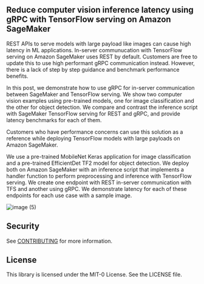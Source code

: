 ## Reduce computer vision inference latency using gRPC with TensorFlow serving on Amazon SageMaker

REST APIs to serve models with large payload like images can cause high latency in ML applications. In-server communucation with TensorFlow serving on Amazon SageMaker uses REST by default. Customers are free to update this to use high performant gRPC communication instead. However, there is a lack of step by step guidance and benchmark performance benefits.

In this post, we demonstrate how to use gRPC for in-server communication between SageMaker and TensorFlow serving. We show two computer vision examples using pre-trained models, one for image classification and the other for object detection. We compare and contrast the inference script with SageMaker TensorFlow serving for REST and gRPC, and provide latency benchmarks for each of them. 

Customers who have performance concerns can use this solution as a reference while deploying TensorFlow models with large payloads on Amazon SageMaker.

We use a pre-trained MobileNet Keras application for image classification and a pre-trained EfficientDet TF2 model for object detection. We deploy both on Amazon SageMaker with an inference script that implements a handler function to perform preprocessing and inference with TensorFlow serving. We create one endpoint with REST in-server communication with TFS and another using gRPC. We demonstrate latency for each of these endpoints for each use case with a sample image.  

![image (5)](https://user-images.githubusercontent.com/8871432/118111158-37c81000-b3db-11eb-8ab2-45b04366e64b.png)


## Security

See [CONTRIBUTING](CONTRIBUTING.md#security-issue-notifications) for more information.

## License

This library is licensed under the MIT-0 License. See the LICENSE file.

